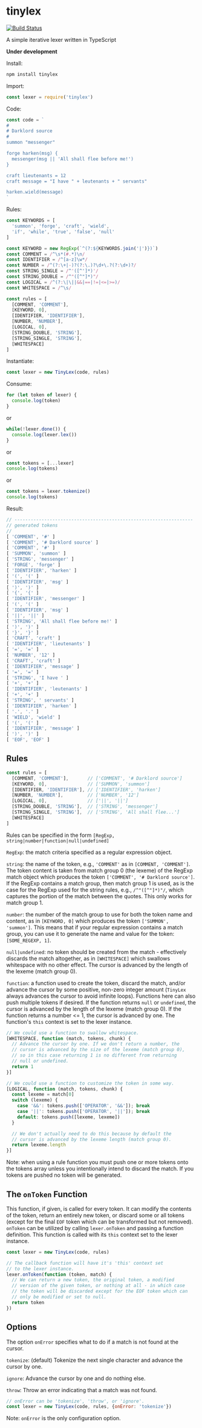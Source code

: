 # tinylex
[![Build Status](https://travis-ci.org/jabney/tinylex.svg?branch=master)](https://travis-ci.org/jabney/tinylex)

A simple iterative lexer written in TypeScript

**Under development**

Install:

```bash
npm install tinylex
```

Import:

```javascript
const lexer = require('tinylex')
```

Code:

```javascript
const code = `
#
# Darklord source
#
summon "messenger"

forge harken(msg) {
  messenger(msg || 'All shall flee before me!')
}

craft lieutenants = 12
craft message = "I have " + leutenants + " servants"

harken.wield(message)
`
```

Rules:

```javascript
const KEYWORDS = [
  'summon', 'forge', 'craft', 'wield',
  'if', 'while', 'true', 'false', 'null'
]

const KEYWORD = new RegExp(`^(?:${KEYWORDS.join('|')})`)
const COMMENT = /^\s*(#.*)\n/
const IDENTIFIER = /^[a-z]\w*/
const NUMBER = /^(?:\+|-)?(?:\.)?\d+\.?(?:\d+)?/
const STRING_SINGLE = /^'([^']*)'/
const STRING_DOUBLE = /^"([^"]*)"/
const LOGICAL = /^(?:\|\||&&|==|!=|<=|>=)/
const WHITESPACE = /^\s/

const rules = [
  [COMMENT, 'COMMENT'],
  [KEYWORD, 0],
  [IDENTIFIER, 'IDENTIFIER'],
  [NUMBER, 'NUMBER'],
  [LOGICAL, 0],
  [STRING_DOUBLE, 'STRING'],
  [STRING_SINGLE, 'STRING'],
  [WHITESPACE]
]
```

Instantiate:

```javascript
const lexer = new TinyLex(code, rules)
```

Consume:

```javascript
for (let token of lexer) {
  console.log(token)
}
```

or

```javascript
while(!lexer.done()) {
  console.log(lexer.lex())
}
```

or

```javascript
const tokens = [...lexer]
console.log(tokens)
```

or

```javascript
const tokens = lexer.tokenize()
console.log(tokens)
```

Result:

```javascript
// ------------------------------------------------------------------
// generated tokens
//
[ 'COMMENT', '#' ]
[ 'COMMENT', '# Darklord source' ]
[ 'COMMENT', '#' ]
[ 'SUMMON', 'summon' ]
[ 'STRING', 'messenger' ]
[ 'FORGE', 'forge' ]
[ 'IDENTIFIER', 'harken' ]
[ '(', '(' ]
[ 'IDENTIFIER', 'msg' ]
[ ')', ')' ]
[ '{', '{' ]
[ 'IDENTIFIER', 'messenger' ]
[ '(', '(' ]
[ 'IDENTIFIER', 'msg' ]
[ '||', '||' ]
[ 'STRING', 'All shall flee before me!' ]
[ ')', ')' ]
[ '}', '}' ]
[ 'CRAFT', 'craft' ]
[ 'IDENTIFIER', 'lieutenants' ]
[ '=', '=' ]
[ 'NUMBER', '12' ]
[ 'CRAFT', 'craft' ]
[ 'IDENTIFIER', 'message' ]
[ '=', '=' ]
[ 'STRING', 'I have ' ]
[ '+', '+' ]
[ 'IDENTIFIER', 'leutenants' ]
[ '+', '+' ]
[ 'STRING', ' servants' ]
[ 'IDENTIFIER', 'harken' ]
[ '.', '.' ]
[ 'WIELD', 'wield' ]
[ '(', '(' ]
[ 'IDENTIFIER', 'message' ]
[ ')', ')' ]
[ 'EOF', 'EOF' ]
```

## Rules

```javascript
const rules = [
  [COMMENT, 'COMMENT'],       // ['COMMENT', '# Darklord source']
  [KEYWORD, 0],               // ['SUMMON', 'summon']
  [IDENTIFIER, 'IDENTIFIER'], // ['IDENTIFIER', 'harken']
  [NUMBER, 'NUMBER'],         // ['NUMBER', '12']
  [LOGICAL, 0],               // ['||', '||']
  [STRING_DOUBLE, 'STRING'],  // ['STRING', 'messenger']
  [STRING_SINGLE, 'STRING'],  // ['STRING', 'All shall flee...']
  [WHITESPACE]
]
```

Rules can be specified in the form `[RegExp, string|number|function|null|undefined]`

`RegExp`: the match criteria specified as a regular expression object.

`string`: the name of the token, e.g., `'COMMENT'` as in `[COMMENT, 'COMMENT']`. The token content is taken from match group 0 (the lexeme) of the RegExp match object which produces the token `['COMMENT', '# Darklord source']`. If the RegExp contains a match group, then match group 1 is used, as is the case for the RegExp used for the string rules, e.g., `/^"([^"]*)"/`, which captures the portion of the match between the quotes. This only works for match group 1.

`number`: the number of the match group to use for both the token name and content, as in `[KEYWORD, 0]` which produces the token `['SUMMON', 'summon']`. This means that if your regular expression contains a match group, you can use it to generate the name and value for the token: `[SOME_REGEXP, 1]`.

`null|undefined`: no token should be created from the match - effectively discards the match altogether, as in `[WHITESPACE]` which swallows whitespace with no other effect. The cursor is advanced by the length of the lexeme (match group 0).

`function`: a function used to create the token, discard the match, and/or advance the cursor by some positive, non-zero integer amount (`TinyLex` always advances the cursor to avoid infinite loops). Functions here can also push multiple tokens if desired. If the function returns `null` or `undefined`, the cursor is advanced by the length of the lexeme (match group 0). If the function returns a number <= 1, the cursor is advanced by one. The function's `this` context is set to the lexer instance.

```javascript
// We could use a function to swallow whitespace.
[WHITESPACE, function (match, tokens, chunk) {
  // Advance the cursor by one. If we don't return a number, the
  // cursor is advanced by the size of the lexeme (match group 0),
  // so in this case returning 1 is no different from returning
  // null or undefined.
  return 1
}]
```

```javascript
// We could use a function to customize the token in some way.
[LOGICAL, function (match, tokens, chunk) {
  const lexeme = match[0]
  switch (lexeme) {
    case '&&': tokens.push(['OPERATOR', '&&']); break
    case '||': tokens.push(['OPERATOR', '||']); break
    default: tokens.push([lexeme, lexeme])
  }

  // We don't actually need to do this because by default the
  // cursor is advanced by the lexeme length (match group 0).
  return lexeme.length
}]
```

Note: when using a rule function you must push one or more tokens onto the tokens array unless you intentionally intend to discard the match. If you tokens are pushed no token will be generated.

## The `onToken` Function

This function, if given, is called for every token. It can modify the contents of the token, return an entirely new token, or discard some or all tokens (except for the final `EOF` token which can be transformed but not removed). `onToken` can be utilized by calling `lexer.onToken` and passing a function definition. This function is called with its `this` context set to the lexer instance.

```javascript
const lexer = new TinyLex(code, rules)

// The callback function will have it's 'this' context set
// to the lexer instance.
lexer.onToken(function (token, match) {
  // We can return a new token, the original token, a modified
  // version of the given token, or nothing at all - in which case
  // the token will be discarded except for the EOF token which can
  // only be modified or set to null.
  return token
})
```

## Options

The option `onError` specifies what to do if a match is not found at the cursor.

`tokenize`: (default) Tokenize the next single character and advance the cursor by one.

`ignore`: Advance the cursor by one and do nothing else.

`throw`: Throw an error indicating that a match was not found.

```javascript
// onError can be 'tokenize', 'throw', or 'ignore'.
const lexer = new TinyLex(code, rules, {onError: 'tokenize'})
```

Note: `onError` is the only configuration option.
